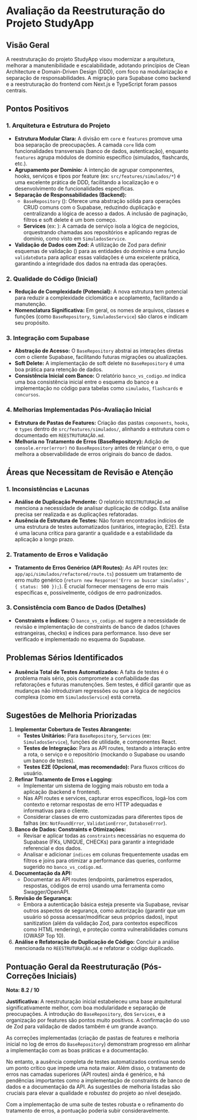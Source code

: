 # Avaliação da Reestruturação do Projeto StudyApp

## Visão Geral

A reestruturação do projeto StudyApp visou modernizar a arquitetura, melhorar a manutenibilidade e escalabilidade, adotando princípios de Clean Architecture e Domain-Driven Design (DDD), com foco na modularização e separação de responsabilidades. A migração para Supabase como backend e a reestruturação do frontend com Next.js e TypeScript foram passos centrais.

## Pontos Positivos

### 1. Arquitetura e Estrutura do Projeto
*   **Estrutura Modular Clara:** A divisão em `core` e `features` promove uma boa separação de preocupações. A camada `core` lida com funcionalidades transversais (banco de dados, autenticação), enquanto `features` agrupa módulos de domínio específico (simulados, flashcards, etc.).
*   **Agrupamento por Domínio:** A intenção de agrupar componentes, hooks, serviços e tipos por feature (ex: `src/features/simulados/*`) é uma excelente prática de DDD, facilitando a localização e o desenvolvimento de funcionalidades específicas.
*   **Separação de Responsabilidades (Backend):**
    *   `BaseRepository` (<mcfile path="c:\Users\Gustavo\Downloads\study-app\src\core\database\base-repository.ts" name="base-repository.ts"></mcfile>): Oferece uma abstração sólida para operações CRUD comuns com o Supabase, reduzindo duplicação e centralizando a lógica de acesso a dados. A inclusão de paginação, filtros e soft delete é um bom começo.
    *   **Services** (ex: <mcsymbol path="c:\Users\Gustavo\Downloads\study-app\src\features\simulados\services\simulados-service.ts" name="SimuladosService" type="class" filename="simulados-service.ts"></mcsymbol>): A camada de serviço isola a lógica de negócios, orquestrando chamadas aos repositórios e aplicando regras de domínio, como visto em `SimuladosService`.
*   **Validação de Dados com Zod:** A utilização de Zod para definir esquemas de validação (<mcfile path="c:\Users\Gustavo\Downloads\study-app\src\core\database\validation\schemas.ts" name="schemas.ts"></mcfile>) para as entidades do domínio e uma função `validateData` para aplicar essas validações é uma excelente prática, garantindo a integridade dos dados na entrada das operações.

### 2. Qualidade do Código (Inicial)
*   **Redução de Complexidade (Potencial):** A nova estrutura tem potencial para reduzir a complexidade ciclomática e acoplamento, facilitando a manutenção.
*   **Nomenclatura Significativa:** Em geral, os nomes de arquivos, classes e funções (como `BaseRepository`, `SimuladosService`) são claros e indicam seu propósito.

### 3. Integração com Supabase
*   **Abstração de Acesso:** O `BaseRepository` abstrai as interações diretas com o cliente Supabase, facilitando futuras migrações ou atualizações.
*   **Soft Delete:** A implementação de soft delete no `BaseRepository` é uma boa prática para retenção de dados.
*   **Consistência Inicial com Banco:** O relatório `banco_vs_codigo.md` indica uma boa consistência inicial entre o esquema do banco e a implementação no código para tabelas como `simulados`, `flashcards` e `concursos`.

### 4. Melhorias Implementadas Pós-Avaliação Inicial
*   **Estrutura de Pastas de Features:** Criação das pastas `components`, `hooks`, e `types` dentro de `src/features/simulados/`, alinhando a estrutura com o documentado em `REESTRUTURAÇÃO.md`.
*   **Melhoria no Tratamento de Erros (BaseRepository):** Adição de `console.error(error)` no `BaseRepository` antes de relançar o erro, o que melhora a observabilidade de erros originais do banco de dados.

## Áreas que Necessitam de Revisão e Atenção

### 1. Inconsistências e Lacunas
*   **Análise de Duplicação Pendente:** O relatório `REESTRUTURAÇÃO.md` menciona a necessidade de analisar duplicação de código. Esta análise precisa ser realizada e as duplicações refatoradas.
*   **Ausência de Estrutura de Testes:** Não foram encontrados indícios de uma estrutura de testes automatizados (unitários, integração, E2E). Esta é uma lacuna crítica para garantir a qualidade e a estabilidade da aplicação a longo prazo.

### 2. Tratamento de Erros e Validação
*   **Tratamento de Erros Genérico (API Routes):** As API routes (ex: `app/api/simulados/refactored/route.ts`) possuem um tratamento de erro muito genérico (`return new Response('Erro ao buscar simulados', { status: 500 });`). É crucial fornecer mensagens de erro mais específicas e, possivelmente, códigos de erro padronizados.

### 3. Consistência com Banco de Dados (Detalhes)
*   **Constraints e Índices:** O `banco_vs_codigo.md` sugere a necessidade de revisão e implementação de constraints de banco de dados (chaves estrangeiras, checks) e índices para performance. Isso deve ser verificado e implementado no esquema do Supabase.

## Problemas Sérios Identificados

*   **Ausência Total de Testes Automatizados:** A falta de testes é o problema mais sério, pois compromete a confiabilidade das refatorações e futuras manutenções. Sem testes, é difícil garantir que as mudanças não introduziram regressões ou que a lógica de negócios complexa (como em `SimuladosService`) está correta.

## Sugestões de Melhoria Priorizadas

1.  **Implementar Cobertura de Testes Abrangente:**
    *   **Testes Unitários:** Para `BaseRepository`, `Services` (ex: `SimuladosService`), funções de utilidade, e componentes React.
    *   **Testes de Integração:** Para as API routes, testando a interação entre a rota, o serviço e o repositório (mockando o Supabase ou usando um banco de testes).
    *   **Testes E2E (Opcional, mas recomendado):** Para fluxos críticos do usuário.
2.  **Refinar Tratamento de Erros e Logging:**
    *   Implementar um sistema de logging mais robusto em toda a aplicação (backend e frontend).
    *   Nas API routes e services, capturar erros específicos, logá-los com contexto e retornar respostas de erro HTTP adequadas e informativas para o cliente.
    *   Considerar classes de erro customizadas para diferentes tipos de falhas (ex: `NotFoundError`, `ValidationError`, `DatabaseError`).
3.  **Banco de Dados: Constraints e Otimizações:**
    *   Revisar e aplicar todas as `constraints` necessárias no esquema do Supabase (FKs, UNIQUE, CHECKs) para garantir a integridade referencial e dos dados.
    *   Analisar e adicionar `índices` em colunas frequentemente usadas em filtros e joins para otimizar a performance das queries, conforme sugerido no `banco_vs_codigo.md`.
4.  **Documentação da API:**
    *   Documentar as API routes (endpoints, parâmetros esperados, respostas, códigos de erro) usando uma ferramenta como Swagger/OpenAPI.
5.  **Revisão de Segurança:**
    *   Embora a autenticação básica esteja presente via Supabase, revisar outros aspectos de segurança, como autorização (garantir que um usuário só possa acessar/modificar seus próprios dados), input sanitization (além da validação Zod, para contextos específicos como HTML rendering), e proteção contra vulnerabilidades comuns (OWASP Top 10).
6.  **Análise e Refatoração de Duplicação de Código:** Concluir a análise mencionada no `REESTRUTURAÇÃO.md` e refatorar o código duplicado.

## Pontuação Geral da Reestruturação (Pós-Correções Iniciais)

**Nota: 8.2 / 10**

**Justificativa:**
A reestruturação inicial estabeleceu uma base arquitetural significativamente melhor, com boa modularidade e separação de preocupações. A introdução do `BaseRepository`, dos `Services`, e a organização por features são pontos muito positivos. A confirmação do uso de Zod para validação de dados também é um grande avanço.

As correções implementadas (criação de pastas de features e melhoria inicial no log de erros do `BaseRepository`) demonstram progresso em alinhar a implementação com as boas práticas e a documentação.

No entanto, a ausência completa de testes automatizados continua sendo um ponto crítico que impede uma nota maior. Além disso, o tratamento de erros nas camadas superiores (API routes) ainda é genérico, e há pendências importantes como a implementação de constraints de banco de dados e a documentação da API. As sugestões de melhoria listadas são cruciais para elevar a qualidade e robustez do projeto ao nível desejado.

Com a implementação de uma suíte de testes robusta e o refinamento do tratamento de erros, a pontuação poderia subir consideravelmente.